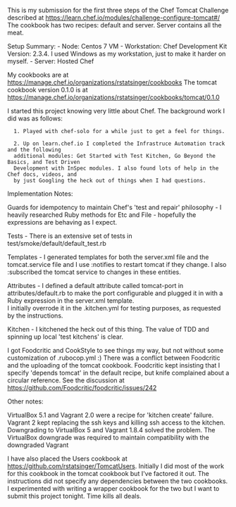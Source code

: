 
This is my submission for the first three steps of the Chef Tomcat Challenge described at 
https://learn.chef.io/modules/challenge-configure-tomcat#/ The cookbook has two recipes: 
default and server. Server contains all the meat.

Setup Summary:
	- Node: Centos 7 VM 
	- Workstation: Chef Development Kit Version: 2.3.4. I used Windows as my workstation, just to make it harder on myself.
	- Server: Hosted Chef

My cookbooks are at https://manage.chef.io/organizations/rstatsinger/cookbooks The tomcat 
cookbook version 0.1.0 is at https://manage.chef.io/organizations/rstatsinger/cookbooks/tomcat/0.1.0

I started this project knowing very little about Chef. The background work I did was as follows:

      1. Played with chef-solo for a while just to get a feel for things.

      2. Up on learn.chef.io I completed the Infrastruce Automation track and the following 
      additional modules: Get Started with Test Kitchen, Go Beyond the Basics, and Test Driven 
      Development with InSpec modules. I also found lots of help in the Chef docs, videos, and 
      by just Googling the heck out of things when I had questions.

Implementation Notes:

Guards for idempotency to maintain Chef's 'test and repair' philosophy - I heavily researched 
Ruby methods for Etc and File - hopefully the expressions are behaving as I expect.

Tests - There is an extensive set of tests in test/smoke/default/default_test.rb

Templates - I generated templates for both the server.xml file and the tomcat.service file and I 
use :notifies to restart tomcat if they change. I also :subscribed the tomcat service to changes 
in these entities.

Attributes - I  defined a default attribute called tomcat-port in attributes/default.rb to make 
the port configurable and plugged it in with a Ruby expression in the server.xml template.  
I initially overrode it in the .kitchen.yml for testing purposes, as requested by the instructions.

Kitchen - I kitchened the heck out of this thing. The value of TDD and spinning up local 'test 
kitchens' is clear.

I got Foodcritic and CookStyle to see things my way, but not without some customization of 
.rubocop.yml :) There was a conflict between Foodcritic and the uploading of the tomcat cookbook. 
Foodcritic kept insisting that I specify 'depends tomcat' in the default recipe, but knife 
complained about a circular reference. See the discussion at https://github.com/Foodcritic/foodcritic/issues/242


Other notes:

VirtualBox 5.1 and Vagrant 2.0 were a recipe for 'kitchen create' failure. Vagrant 2 kept replacing 
the ssh keys and killing ssh access to the kitchen. Downgrading to VirtualBox 5 and Vagrant 1.8.4 
solved the problem. The VirtualBox downgrade was required to maintain compatibility with the 
downgraded Vagrant

I have also placed the Users cookbook at https://github.com/rstatsinger/TomcatUsers. Initially I did 
most of the work for this cookbook in the tomcat cookbook but I've factored it out. The instructions 
did not specify any dependencies between the two cookbooks. I experimented with writing a wrapper 
cookbook for the two but I want to submit this project tonight. Time kills all deals.

